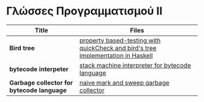 # Γλώσσες Προγραμματισμού ΙΙ

| **Title** | **Files** |
| ----- | ----- |
| **Bird tree** | [property based-testing with quickCheck and bird's tree implementation in Haskell](bird_tree/) |
| **bytecode interpeter** | [stack machine interpreter for bytecode language](interpreter/bytecode) |
| **Garbage collector for bytecode language** | [naive mark and sweep garbage collector](mark_and_sweep_gc/) |
